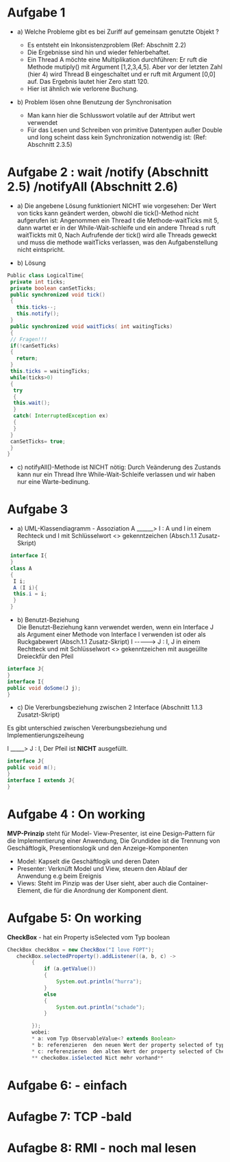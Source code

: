 # Aufgabe 1
* a) Welche Probleme gibt es bei Zuriff auf gemeinsam genutzte Objekt ?
    * Es entsteht ein Inkonsistenzproblem (Ref: Abschnitt 2.2)
    * Die Ergebnisse sind hin und wieder fehlerbehaftet.
    * Ein Thread A möchte eine Multiplikation durchführen: Er ruft die Methode mutiply() mit Argument [1,2,3,4,5]. Aber vor der letzten Zahl (hier 4) wird Thread B eingeschaltet und er ruft mit Argument [0,0] auf. Das Ergebnis lautet hier Zero statt 120.
    * Hier ist ähnlich wie verlorene Buchung.
     
* b) Problem lösen ohne Benutzung der Synchronisation
     * Man kann hier die Schlusswort volatile auf der Attribut wert verwendet
     * Für das Lesen und Schreiben von  primitive Datentypen außer Double und long scheint dass kein Synchronization notwendig ist: (Ref: Abschnitt 2.3.5)
     
# Aufgabe 2 : wait /notify (Abschnitt 2.5) /notifyAll (Abschnitt 2.6)

*  a) Die angebene Lösung funktioniert NICHT wie vorgesehen: Der Wert von ticks kann geändert werden, obwohl die tick()-Method nicht aufgerufen ist: Angenommen ein Thread t die Methode-waitTicks mit 5, dann wartet er in der While-Wait-schleife und ein andere Thread s ruft waitTickts mit 0, Nach Aufrufende der tick() wird alle Threads geweckt und muss  die methode waitTicks verlassen, was den Aufgabenstellung nicht eintspricht.

* b) Lösung

```java
Public class LogicalTime{
 private int ticks;
 private boolean canSetTicks;
 public synchronized void tick()
 {
   this.ticks--;
   this.notify();
 }
 public synchronized void waitTicks( int waitingTicks)
 {
 // Fragen!!!
 if(!canSetTicks)
 {
   return;
 }
 this.ticks = waitingTicks;
 while(ticks>0)
 {
  try
  {
  this.wait();
  }
  catch( InterruptedException ex)
  {
  }
 }
 canSetTicks= true;
 }
}
```
* c) notifyAll()-Methode ist NICHT nötig: Durch Veänderung des Zustands kann nur ein Thread Ihre While-Wait-Schleife verlassen und wir haben nur eine Warte-bedinung.

# Aufgabe 3

* a) UML-Klassendiagramm - Assoziation 
   A ______> I : A und I in einem Rechteck und I mit Schlüsselwort <<Interface>> gekenntzeichen (Absch.1.1 Zusatz-Skript)
 
 ```java
  interface I{
  }
  class A
  {
   I i;
   A (I i){
   this.i = i;
   }
  }
  ```
  * b) Benutzt-Beziehung  
   Die Benutzt-Beziehung kann verwendet werden, wenn ein Interface J als Argument einer Methode von Interface I verwenden ist oder als Ruckgabewert (Absch.1.1 Zusatz-Skript)
   I -----> J : I, J in einem Rechtteck und mit Schlüsselwort <<Interface>> gekenntzeichen mit ausgeüllte Dreieckfür den Pfeil
   
   ```Java
   interface J{
   }
   interface I{
   public void doSome(J j);
   }
   ```
   
   * c) Die Vererbungsbeziehung zwischen 2 Interface (Abschnitt 1.1.3 Zusatzt-Skript)
   
   Es gibt unterschied zwischen Vererbungsbeziehung und Implementierungszeiheung
   
   I _____> J : I, Der Pfeil ist **NICHT** ausgefüllt.
   
   ```java
   interface J{
   public void m();
   }
   interface I extends J{
   }
   ```
   
# Aufgabe 4 : On working
   **MVP-Prinzip**  steht für Model- View-Presenter, ist eine Design-Pattern für die Implementierung einer Anwendung, Die Grundidee ist die Trennung von Geschäftlogik, Presentionslogik und den Anzeige-Komponenten
   * Model: Kapselt die  Geschäftlogik und deren Daten
   * Presenter: Verknüft Model und View, steuern den Ablauf der Anwendung e.g beim Ereignis
   * Views: Steht im Pinzip was der User sieht, aber auch die Container-Element, die für die Anordnung der Komponent dient.
   
# Aufgabe 5: On working
**CheckBox** - hat ein Property isSelected vom Typ boolean

```java
CheckBox checkBox = new CheckBox("I love FOPT");
   checkBox.selectedProperty().addListener((a, b, c) ->
        {
            if (a.getValue())
            {
                System.out.println("hurra");
            }
            else
            {
                System.out.println("schade");
            }

        });
        wobei:
        * a: vom Typ ObservableValue<? extends Boolean> 
        * b: referenzieren  den neuen Wert der property selected of type Boolean
        * c: referenzieren  den alten Wert der property selected of CheckBox
        ** checkoBox.isSelected Nict mehr vorhand**
```

# Aufgabe 6: - einfach

# Aufagbe 7: TCP -bald

# Aufagbe 8: RMI - noch mal lesen
   
   
   
   
